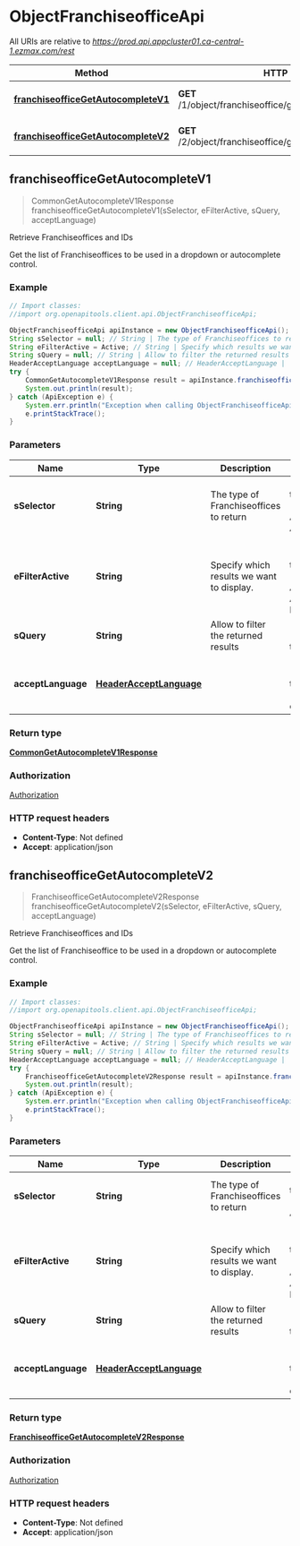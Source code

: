 # ObjectFranchiseofficeApi

All URIs are relative to *https://prod.api.appcluster01.ca-central-1.ezmax.com/rest*

Method | HTTP request | Description
------------- | ------------- | -------------
[**franchiseofficeGetAutocompleteV1**](ObjectFranchiseofficeApi.md#franchiseofficeGetAutocompleteV1) | **GET** /1/object/franchiseoffice/getAutocomplete/{sSelector} | Retrieve Franchiseoffices and IDs
[**franchiseofficeGetAutocompleteV2**](ObjectFranchiseofficeApi.md#franchiseofficeGetAutocompleteV2) | **GET** /2/object/franchiseoffice/getAutocomplete/{sSelector} | Retrieve Franchiseoffices and IDs



## franchiseofficeGetAutocompleteV1

> CommonGetAutocompleteV1Response franchiseofficeGetAutocompleteV1(sSelector, eFilterActive, sQuery, acceptLanguage)

Retrieve Franchiseoffices and IDs

Get the list of Franchiseoffices to be used in a dropdown or autocomplete control.

### Example

```java
// Import classes:
//import org.openapitools.client.api.ObjectFranchiseofficeApi;

ObjectFranchiseofficeApi apiInstance = new ObjectFranchiseofficeApi();
String sSelector = null; // String | The type of Franchiseoffices to return
String eFilterActive = Active; // String | Specify which results we want to display.
String sQuery = null; // String | Allow to filter the returned results
HeaderAcceptLanguage acceptLanguage = null; // HeaderAcceptLanguage | 
try {
    CommonGetAutocompleteV1Response result = apiInstance.franchiseofficeGetAutocompleteV1(sSelector, eFilterActive, sQuery, acceptLanguage);
    System.out.println(result);
} catch (ApiException e) {
    System.err.println("Exception when calling ObjectFranchiseofficeApi#franchiseofficeGetAutocompleteV1");
    e.printStackTrace();
}
```

### Parameters


Name | Type | Description  | Notes
------------- | ------------- | ------------- | -------------
 **sSelector** | **String**| The type of Franchiseoffices to return | [default to null] [enum: Active, All]
 **eFilterActive** | **String**| Specify which results we want to display. | [optional] [default to Active] [enum: All, Active, Inactive]
 **sQuery** | **String**| Allow to filter the returned results | [optional] [default to null]
 **acceptLanguage** | [**HeaderAcceptLanguage**](.md)|  | [optional] [default to null] [enum: *, en, fr]

### Return type

[**CommonGetAutocompleteV1Response**](CommonGetAutocompleteV1Response.md)

### Authorization

[Authorization](../README.md#Authorization)

### HTTP request headers

- **Content-Type**: Not defined
- **Accept**: application/json


## franchiseofficeGetAutocompleteV2

> FranchiseofficeGetAutocompleteV2Response franchiseofficeGetAutocompleteV2(sSelector, eFilterActive, sQuery, acceptLanguage)

Retrieve Franchiseoffices and IDs

Get the list of Franchiseoffice to be used in a dropdown or autocomplete control.

### Example

```java
// Import classes:
//import org.openapitools.client.api.ObjectFranchiseofficeApi;

ObjectFranchiseofficeApi apiInstance = new ObjectFranchiseofficeApi();
String sSelector = null; // String | The type of Franchiseoffices to return
String eFilterActive = Active; // String | Specify which results we want to display.
String sQuery = null; // String | Allow to filter the returned results
HeaderAcceptLanguage acceptLanguage = null; // HeaderAcceptLanguage | 
try {
    FranchiseofficeGetAutocompleteV2Response result = apiInstance.franchiseofficeGetAutocompleteV2(sSelector, eFilterActive, sQuery, acceptLanguage);
    System.out.println(result);
} catch (ApiException e) {
    System.err.println("Exception when calling ObjectFranchiseofficeApi#franchiseofficeGetAutocompleteV2");
    e.printStackTrace();
}
```

### Parameters


Name | Type | Description  | Notes
------------- | ------------- | ------------- | -------------
 **sSelector** | **String**| The type of Franchiseoffices to return | [default to null] [enum: All]
 **eFilterActive** | **String**| Specify which results we want to display. | [optional] [default to Active] [enum: All, Active, Inactive]
 **sQuery** | **String**| Allow to filter the returned results | [optional] [default to null]
 **acceptLanguage** | [**HeaderAcceptLanguage**](.md)|  | [optional] [default to null] [enum: *, en, fr]

### Return type

[**FranchiseofficeGetAutocompleteV2Response**](FranchiseofficeGetAutocompleteV2Response.md)

### Authorization

[Authorization](../README.md#Authorization)

### HTTP request headers

- **Content-Type**: Not defined
- **Accept**: application/json


